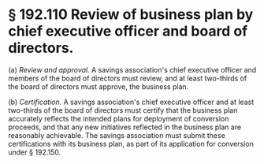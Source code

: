 # § 192.110   Review of business plan by chief executive officer and board of directors.

(a) *Review and approval.* A savings association's chief executive officer and members of the board of directors must review, and at least two-thirds of the board of directors must approve, the business plan.


(b) *Certification.* A savings association's chief executive officer and at least two-thirds of the board of directors must certify that the business plan accurately reflects the intended plans for deployment of conversion proceeds, and that any new initiatives reflected in the business plan are reasonably achievable. The savings association must submit these certifications with its business plan, as part of its application for conversion under § 192.150.




